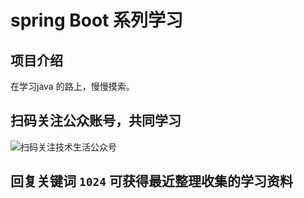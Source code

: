 # spring Boot 系列学习

## 项目介绍
在学习java 的路上，慢慢摸索。

## 扫码关注公众账号，共同学习
![扫码关注技术生活公众号](https://github.com/kanheze/ideajihuo/blob/master/jishushenghuoerweima.jpg)

## 回复关键词 `1024` 可获得最近整理收集的学习资料

